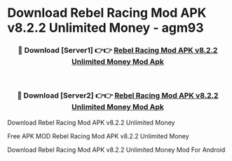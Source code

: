 # Download Rebel Racing Mod APK v8.2.2 Unlimited Money - agm93



<div align="center">
<h3>🔴 Download [Server1] 👉👉 <a href="https://momento.my/?title=Rebel_Racing_Mod_APK_v8.2.2_Unlimited_Money">Rebel Racing Mod APK v8.2.2 Unlimited Money Mod Apk</a></h3><br>

<h3>🔴 Download [Server2] 👉👉 <a href="https://momento.my/?title=Rebel_Racing_Mod_APK_v8.2.2_Unlimited_Money">Rebel Racing Mod APK v8.2.2 Unlimited Money Mod Apk</a></h3>
</div>



Download Rebel Racing Mod APK v8.2.2 Unlimited Money 

Free APK MOD Rebel Racing Mod APK v8.2.2 Unlimited Money 

Download Rebel Racing Mod APK v8.2.2 Unlimited Money Mod For Android
